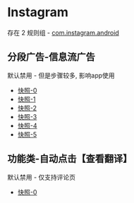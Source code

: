# Instagram

存在 2 规则组 - [com.instagram.android](/src/apps/com.instagram.android.ts)

## 分段广告-信息流广告

默认禁用 - 但是步骤较多, 影响app使用

- [快照-0](https://i.gkd.li/i/12798562)
- [快照-1](https://i.gkd.li/i/12798571)
- [快照-2](https://i.gkd.li/i/12829448)
- [快照-3](https://i.gkd.li/i/12798590)
- [快照-4](https://i.gkd.li/i/12829464)
- [快照-5](https://i.gkd.li/i/12829492)

## 功能类-自动点击【查看翻译】

默认禁用 - 仅支持评论页

- [快照-0](https://i.gkd.li/i/14093211)
